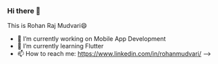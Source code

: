 ### Hi there 👋
This is Rohan Raj Mudvari😄
- 🔭 I’m currently working on Mobile App Development
- 🌱 I’m currently learning Flutter
- 📫 How to reach me: https://www.linkedin.com/in/rohanmudvari/
-->
